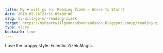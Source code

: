 ```yaml
---
title: My ❤️ will go on: Reading Žižek – Where to Start?
date: 2019-05-26T21:51:09+00:00
slug: my-will-go-on-reading-zizek
target: https://myheartwillgoonandsoonandsoon.blogspot.com/p/reading-zizek-where-to-start.html
type: micro
bookmark: true
---
```

Love the crappy style. Eclectic Zizek Magic.